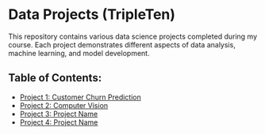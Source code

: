 # Data Projects (TripleTen)

This repository contains various data science projects completed during my course. Each project demonstrates different aspects of data analysis, machine learning, and model development.

## Table of Contents:
- [Project 1: Customer Churn Prediction](./project1/README.md)
- [Project 2: Computer Vision](./project2/README.md)
- [Project 3: Project Name](./project3/README.md)
- [Project 4: Project Name](./project4/README.md)
